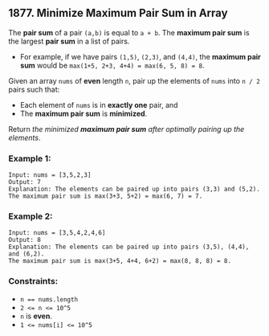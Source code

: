 ## 1877. Minimize Maximum Pair Sum in Array

The **pair sum** of a pair ```(a,b)``` is equal to ```a + b```. The **maximum pair sum** is the largest **pair sum** in a list of pairs.

* For example, if we have pairs ```(1,5)```, ```(2,3)```, and ```(4,4)```, the **maximum pair sum** would be ```max(1+5, 2+3, 4+4) = max(6, 5, 8) = 8```.

Given an array ```nums``` of **even** length ```n```, pair up the elements of ```nums``` into ```n / 2``` pairs such that:

* Each element of ```nums``` is in **exactly one** pair, and
* The **maximum pair sum** is **minimized**.

Return *the minimized **maximum pair sum** after optimally pairing up the elements*.

### Example 1:
```
Input: nums = [3,5,2,3]
Output: 7
Explanation: The elements can be paired up into pairs (3,3) and (5,2).
The maximum pair sum is max(3+3, 5+2) = max(6, 7) = 7.
```
### Example 2:
```
Input: nums = [3,5,4,2,4,6]
Output: 8
Explanation: The elements can be paired up into pairs (3,5), (4,4), and (6,2).
The maximum pair sum is max(3+5, 4+4, 6+2) = max(8, 8, 8) = 8.
```

### Constraints:

* ```n == nums.length```
* ```2 <= n <= 10^5```
* ```n``` is **even**.
* ```1 <= nums[i] <= 10^5```